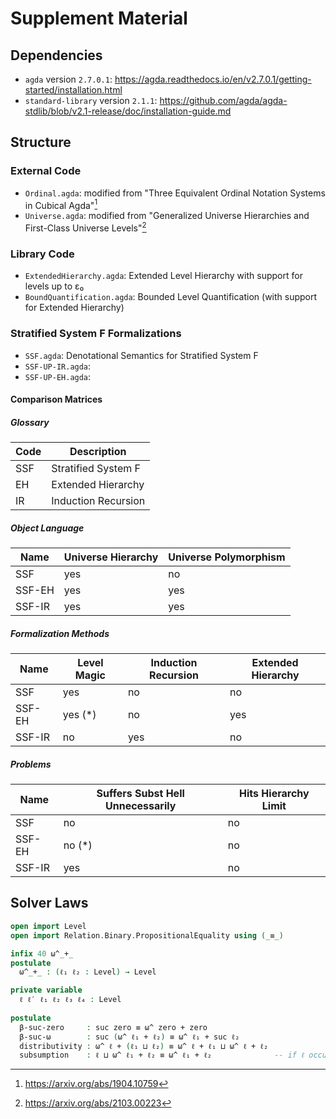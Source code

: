 # Supplement Material

## Dependencies

- `agda` version `2.7.0.1`: https://agda.readthedocs.io/en/v2.7.0.1/getting-started/installation.html
- `standard-library` version `2.1.1`: https://github.com/agda/agda-stdlib/blob/v2.1-release/doc/installation-guide.md

## Structure

### External Code

- `Ordinal.agda`: modified from "Three Equivalent Ordinal Notation Systems in Cubical Agda"[^1]
- `Universe.agda`: modified from "Generalized Universe Hierarchies and First-Class Universe Levels"[^2]

[^1]: https://arxiv.org/abs/1904.10759
[^2]: https://arxiv.org/abs/2103.00223

### Library Code

- `ExtendedHierarchy.agda`: Extended Level Hierarchy with support for levels up to ε₀
- `BoundQuantification.agda`: Bounded Level Quantification (with support for Extended Hierarchy) 

### Stratified System F Formalizations

- `SSF.agda`: Denotational Semantics for Stratified System F
- `SSF-UP-IR.agda`:
- `SSF-UP-EH.agda`:

#### Comparison Matrices 

##### Glossary 

| Code | Description |
|-----|---------------------|
| SSF | Stratified System F |
| EH  | Extended Hierarchy  |
| IR  | Induction Recursion |

##### Object Language

| Name    | Universe Hierarchy | Universe Polymorphism |
|---------|--------------------|-----------------------|
| SSF     | yes                | no                    |
| SSF-EH  | yes                | yes                   |
| SSF-IR  | yes                | yes                   |

##### Formalization Methods

| Name    | Level Magic | Induction Recursion | Extended Hierarchy |
|---------|-------------|---------------------|--------------------|
| SSF     | yes         | no                  | no                 |
| SSF-EH  | yes (*)     | no                  | yes                | 
| SSF-IR  | no          | yes                 | no                 |


##### Problems 

| Name    | Suffers Subst Hell Unnecessarily | Hits Hierarchy Limit |
|---------|----------------------------------|----------------------|
| SSF     | no                               | no                   |
| SSF-EH  | no (*)                           | no                   |
| SSF-IR  | yes                              | no                   |

## Solver Laws

```agda
open import Level
open import Relation.Binary.PropositionalEquality using (_≡_)

infix 40 ω^_+_
postulate
  ω^_+_ : (ℓ₁ ℓ₂ : Level) → Level

private variable
  ℓ ℓ′ ℓ₁ ℓ₂ ℓ₃ ℓ₄ : Level
  
postulate 
  β-suc-zero     : suc zero ≡ ω^ zero + zero                                           -- by definition 
  β-suc-ω        : suc (ω^ ℓ₁ + ℓ₂) ≡ ω^ ℓ₁ + suc ℓ₂                                   -- by definition   
  distributivity : ω^ ℓ + (ℓ₁ ⊔ ℓ₂) ≡ ω^ ℓ + ℓ₁ ⊔ ω^ ℓ + ℓ₂                            -- ω^_+_ distributes _⊔_
  subsumption    : ℓ ⊔ ω^ ℓ₁ + ℓ₂ ≡ ω^ ℓ₁ + ℓ₂              -- if ℓ occurs in ℓ₁ or ℓ₂ -- _⊔_ subsumes ω^_+_
```
